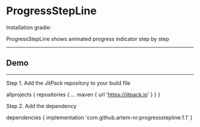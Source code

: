 # ProgressStepLine
Installation gradle: 

ProgressStepLine shows animated progress indicator step by step

____

## Demo


____
 Step 1. Add the JitPack repository to your build file
 
 allprojects {
		repositories {
			...
			maven { url 'https://jitpack.io' }
		}
	}
	
Step 2. Add the dependency

dependencies {
	        implementation 'com.github.artem-nr:progressstepline:1.1'
	}
